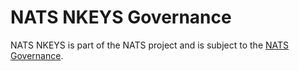# NATS NKEYS Governance

NATS NKEYS is part of the NATS project and is subject to the [NATS Governance](https://github.com/ashishaffinion/nats-general/blob/master/GOVERNANCE.md).